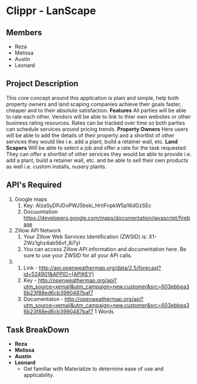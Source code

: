# Clippr - LanScape

## Members
* Reza 
* Melissa
* Austin
* Leonard

## Project Description
This core concept around this application is plain and simple, help both
property owners and land scaping companies achieve their goals faster,
cheaper and to their absolute satisfaction. 
**Features**
All parties will be able to rate each other. 
Vendors will be able to link to thier own websites or other business rating resources.
Rates can be tracked over time so both parties can schedule services around pricing trends. 
**Property Owners**
Here users will be able to add the details of their property and a
shortlist of other services they would like i.e. add a plant, build a
retainer wall, etc.
**Land Scapers**
Will be able to select a job and offer a rate for the task requested. 
They can offer a shortlist of other services they would be able to provide i.e. add a plant, build a retainer wall, etc. and be able to sell their own products as well i.e. custom installs, nusery plants. 

## API's Required
1. Google maps
    1. Key: AIzaSyDPJDvPWJ5bski_HrtiFnpkW5p16dGzSEc
    1. Docuumtation https://developers.google.com/maps/documentation/javascript/firebase
1. Zillow API Network
    1. Your Zillow Web Services Identification (ZWSID) is: X1-ZWz1ghz4ab56vf_8i7yl
    1. You can access Zillow API information and documentation here. Be sure to use your ZWSID for all your API calls.
1. 
    1. Link - http://api.openweathermap.org/data/2.5/forecast?id=524901&APPID={APIKEY}
    1. Key - http://openweathermap.org/api?utm_source=xemail&utm_campaign=new.customer&src=603ebbea36b23f88ed6cb3990487baf7
    1. Documentaton - http://openweathermap.org/api?utm_source=xemail&utm_campaign=new.customer&src=603ebbea36b23f88ed6cb3990487baf7
    1 Words
 
 ## Task BreakDown
 * **Reza**
 * **Melissa**
 * **Austin**
 * **Leonard**
    * Get familiar with Materialize to determine ease of use and applicability. 